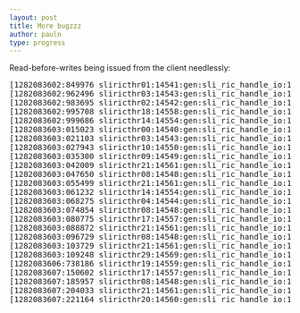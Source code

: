 ```yaml
---
layout: post
title: More bugzzz
author: pauln
type: progress
---
```


Read-before-writes being issued from the client needlessly:

<pre class='code'>
[1282083602:849976 sliricthr01:14541:gen:sli_ric_handle_io:162] fcmh@0x71af20 fg:0x080000002d8eb0:0 DA ref:2 sz=76546032 :: bmapno=1 size=32768 off=98304 rw=42  sbd_seq=4294967302 biod_cur_seqkey[0]=0
[1282083602:962496 sliricthr03:14543:gen:sli_ric_handle_io:162] fcmh@0x71af20 fg:0x080000002d8eb0:0 DA ref:2 sz=76546032 :: bmapno=1 size=32768 off=229376 rw=42  sbd_seq=4294967302 biod_cur_seqkey[0]=4294967302
[1282083602:983695 sliricthr02:14542:gen:sli_ric_handle_io:162] fcmh@0x71af20 fg:0x080000002d8eb0:0 DA ref:2 sz=76546032 :: bmapno=1 size=32768 off=360448 rw=42  sbd_seq=4294967302 biod_cur_seqkey[0]=4294967302
[1282083602:995708 sliricthr18:14558:gen:sli_ric_handle_io:162] fcmh@0x71af20 fg:0x080000002d8eb0:0 DA ref:2 sz=76546032 :: bmapno=1 size=32768 off=491520 rw=42  sbd_seq=4294967302 biod_cur_seqkey[0]=4294967302
[1282083602:999686 sliricthr14:14554:gen:sli_ric_handle_io:162] fcmh@0x71af20 fg:0x080000002d8eb0:0 DA ref:2 sz=76546032 :: bmapno=1 size=32768 off=622592 rw=42  sbd_seq=4294967302 biod_cur_seqkey[0]=4294967302
[1282083603:015023 sliricthr00:14540:gen:sli_ric_handle_io:162] fcmh@0x71af20 fg:0x080000002d8eb0:0 DA ref:2 sz=76546032 :: bmapno=1 size=32768 off=753664 rw=42  sbd_seq=4294967302 biod_cur_seqkey[0]=4294967302
[1282083603:021103 sliricthr03:14543:gen:sli_ric_handle_io:162] fcmh@0x71af20 fg:0x080000002d8eb0:0 DA ref:2 sz=76546032 :: bmapno=1 size=32768 off=884736 rw=42  sbd_seq=4294967302 biod_cur_seqkey[0]=4294967302
[1282083603:027943 sliricthr10:14550:gen:sli_ric_handle_io:162] fcmh@0x71af20 fg:0x080000002d8eb0:0 DA ref:2 sz=76546032 :: bmapno=1 size=32768 off=1015808 rw=42  sbd_seq=4294967302 biod_cur_seqkey[0]=4294967302
[1282083603:035300 sliricthr09:14549:gen:sli_ric_handle_io:162] fcmh@0x71af20 fg:0x080000002d8eb0:0 DA ref:2 sz=76546032 :: bmapno=1 size=32768 off=1146880 rw=42  sbd_seq=4294967302 biod_cur_seqkey[0]=4294967302
[1282083603:042009 sliricthr21:14561:gen:sli_ric_handle_io:162] fcmh@0x71af20 fg:0x080000002d8eb0:0 DA ref:2 sz=76546032 :: bmapno=1 size=32768 off=1277952 rw=42  sbd_seq=4294967302 biod_cur_seqkey[0]=4294967302
[1282083603:047650 sliricthr08:14548:gen:sli_ric_handle_io:162] fcmh@0x71af20 fg:0x080000002d8eb0:0 DA ref:2 sz=76546032 :: bmapno=1 size=32768 off=1409024 rw=42  sbd_seq=4294967302 biod_cur_seqkey[0]=4294967302
[1282083603:055499 sliricthr21:14561:gen:sli_ric_handle_io:162] fcmh@0x71af20 fg:0x080000002d8eb0:0 DA ref:2 sz=76546032 :: bmapno=1 size=32768 off=1540096 rw=42  sbd_seq=4294967302 biod_cur_seqkey[0]=4294967302
[1282083603:061232 sliricthr14:14554:gen:sli_ric_handle_io:162] fcmh@0x71af20 fg:0x080000002d8eb0:0 DA ref:2 sz=76546032 :: bmapno=1 size=32768 off=1671168 rw=42  sbd_seq=4294967302 biod_cur_seqkey[0]=4294967302
[1282083603:068275 sliricthr04:14544:gen:sli_ric_handle_io:162] fcmh@0x71af20 fg:0x080000002d8eb0:0 DA ref:2 sz=76546032 :: bmapno=1 size=32768 off=1802240 rw=42  sbd_seq=4294967302 biod_cur_seqkey[0]=4294967302
[1282083603:074854 sliricthr08:14548:gen:sli_ric_handle_io:162] fcmh@0x71af20 fg:0x080000002d8eb0:0 DA ref:2 sz=76546032 :: bmapno=1 size=32768 off=1933312 rw=42  sbd_seq=4294967302 biod_cur_seqkey[0]=4294967302
[1282083603:080775 sliricthr17:14557:gen:sli_ric_handle_io:162] fcmh@0x71af20 fg:0x080000002d8eb0:0 DA ref:2 sz=76546032 :: bmapno=1 size=32768 off=2064384 rw=42  sbd_seq=4294967302 biod_cur_seqkey[0]=4294967302
[1282083603:088872 sliricthr21:14561:gen:sli_ric_handle_io:162] fcmh@0x71af20 fg:0x080000002d8eb0:0 DA ref:2 sz=76546032 :: bmapno=1 size=32768 off=2195456 rw=42  sbd_seq=4294967302 biod_cur_seqkey[0]=4294967302
[1282083603:096729 sliricthr08:14548:gen:sli_ric_handle_io:162] fcmh@0x71af20 fg:0x080000002d8eb0:0 DA ref:2 sz=76546032 :: bmapno=1 size=32768 off=2326528 rw=42  sbd_seq=4294967302 biod_cur_seqkey[0]=4294967302
[1282083603:103729 sliricthr21:14561:gen:sli_ric_handle_io:162] fcmh@0x71af20 fg:0x080000002d8eb0:0 DA ref:2 sz=76546032 :: bmapno=1 size=32768 off=2457600 rw=42  sbd_seq=4294967302 biod_cur_seqkey[0]=4294967302
[1282083603:109248 sliricthr29:14569:gen:sli_ric_handle_io:162] fcmh@0x71af20 fg:0x080000002d8eb0:0 DA ref:2 sz=76546032 :: bmapno=1 size=32768 off=2588672 rw=42  sbd_seq=4294967302 biod_cur_seqkey[0]=4294967302
[1282083606:738186 sliricthr19:14559:gen:sli_ric_handle_io:162] fcmh@0x71af20 fg:0x080000002d8eb0:0 DA ref:2 sz=76546032 :: bmapno=1 size=32768 off=2719744 rw=42  sbd_seq=4294967302 biod_cur_seqkey[0]=4294967302
[1282083607:150602 sliricthr17:14557:gen:sli_ric_handle_io:162] fcmh@0x71af20 fg:0x080000002d8eb0:0 DA ref:2 sz=76546032 :: bmapno=1 size=32768 off=2850816 rw=42  sbd_seq=4294967302 biod_cur_seqkey[0]=4294967302
[1282083607:185957 sliricthr08:14548:gen:sli_ric_handle_io:162] fcmh@0x71af20 fg:0x080000002d8eb0:0 DA ref:3 sz=76546032 :: bmapno=1 size=1048576 off=0 rw=43  sbd_seq=4294967302 biod_cur_seqkey[0]=4294967302
[1282083607:204033 sliricthr21:14561:gen:sli_ric_handle_io:162] fcmh@0x71af20 fg:0x080000002d8eb0:0 DA ref:4 sz=76546032 :: bmapno=1 size=1048576 off=1048576 rw=43  sbd_seq=4294967302 biod_cur_seqkey[0]=4294967302
[1282083607:221164 sliricthr20:14560:gen:sli_ric_handle_io:162] fcmh@0x71af20 fg:0x080000002d8eb0:0 DA ref:5 sz=76546032 :: bmapno=1 size=655344 off=2097152 rw=43  sbd_seq=4294967302 biod_cur_seqkey[0]=4294967302
</pre>
